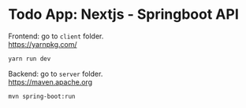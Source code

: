 # Todo App: Nextjs - Springboot API

Frontend: go to `client` folder. <br />
https://yarnpkg.com/

```bash
yarn run dev
```

Backend: go to `server` folder. <br />
https://maven.apache.org

```bash
mvn spring-boot:run
```
